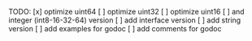 
TODO:
[x] optimize uint64
[ ] optimize uint32
[ ] optimize uint16
[ ] and integer (int8-16-32-64) version
[ ] add interface version
[ ] add string version
[ ] add examples for godoc
[ ] add comments for godoc
